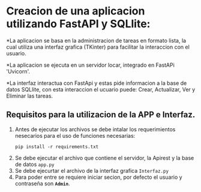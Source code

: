 # Creacion de una aplicacion utilizando FastAPI y SQLlite:
  
  *La aplicacion se basa en la administracion de tareas en formato lista, la cual utiliza una interfaz grafica (TKinter) para facilitar la interaccion con el usuario.
  
  *La aplicacion se ejecuta en un servidor locar, integrado en FastAPi 'Uvicorn'.
  
  *La interfaz interactua con FastApi y estas pide informacion a la base de datos SQLlite, con esta interaccion el ucuario puede: Crear, Actualizar, Ver y Eliminar las tareas.


## Requisitos para la utilizacion de la APP e Interfaz.

  1. Antes de ejecutar los archivos se debe intalar los requerimientos nesecarios para el uso de funciones necesarias:
      ```pip
      pip install -r requirements.txt
      ```
  2. Se debe ejecutar el archivo que contiene el servidor, la Apirest y la base de datos `app.py`
  3. Se debe ejecurtar el archivo de la interfaz grafica `Interfaz.py`
  4. Para poder entre se requiere iniciar secion, por defecto el usuario y contraseña son **`Admin`**. 

